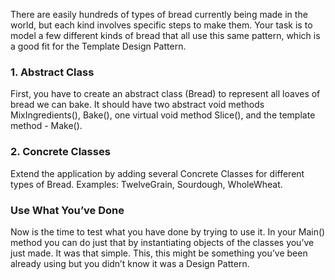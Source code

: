 There are easily hundreds of types of bread currently being made in the world, but each kind involves specific steps to make them. Your task is to model a few different kinds of bread that all use this same pattern, which is a good fit for the Template Design Pattern.

### 1.	Abstract Class

First, you have to create an abstract class (Bread) to represent all loaves of bread we can bake. It should have two abstract void methods MixIngredients(), Bake(), one virtual void method Slice(), and the template method - Make().

### 2.	Concrete Classes

Extend the application by adding several Concrete Classes for different types of Bread. Examples: TwelveGrain, Sourdough, WholeWheat.

### Use What You’ve Done

Now is the time to test what you have done by trying to use it. In your Main() method you can do just that by instantiating objects of the classes you’ve just made. It was that simple. This, this might be something you’ve been already using but you didn’t know it was a Design Pattern.

